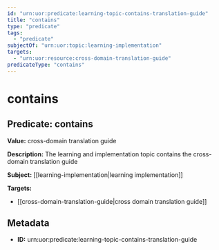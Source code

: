 ```yaml
---
id: "urn:uor:predicate:learning-topic-contains-translation-guide"
title: "contains"
type: "predicate"
tags:
  - "predicate"
subjectOf: "urn:uor:topic:learning-implementation"
targets:
  - "urn:uor:resource:cross-domain-translation-guide"
predicateType: "contains"
---
```


# contains

## Predicate: contains

**Value:** cross-domain translation guide

**Description:** The learning and implementation topic contains the cross-domain translation guide

**Subject:** [[learning-implementation|learning implementation]]

**Targets:**

- [[cross-domain-translation-guide|cross domain translation guide]]

## Metadata

- **ID:** urn:uor:predicate:learning-topic-contains-translation-guide
